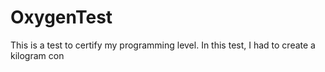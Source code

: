 # OxygenTest  
This is a test to certify my programming level. In this test, I had to create a kilogram con                                                                  
      
